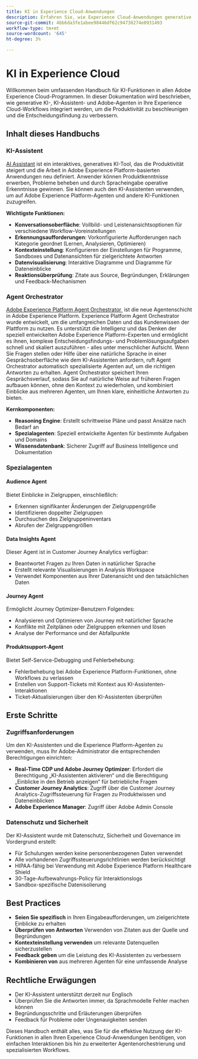 ```yaml
---
title: KI in Experience Cloud-Anwendungen
description: Erfahren Sie, wie Experience Cloud-Anwendungen generative KI (GenAI), den KI-Assistenten und Agent-basierte KI einsetzen.
source-git-commit: 4bb6da3fe1abee98446df62c94730274e0931493
workflow-type: tm+mt
source-wordcount: '645'
ht-degree: 3%

---
```


# KI in Experience Cloud

Willkommen beim umfassenden Handbuch für KI-Funktionen in allen Adobe Experience Cloud-Programmen. In dieser Dokumentation wird beschrieben, wie generative KI-, KI-Assistent- und Adobe-Agenten in Ihre Experience Cloud-Workflows integriert werden, um die Produktivität zu beschleunigen und die Entscheidungsfindung zu verbessern.

## Inhalt dieses Handbuchs

### KI-Assistent

[AI Assistant](./ai-assistant/ai-assistant-ui.md) ist ein interaktives, generatives KI-Tool, das die Produktivität steigert und die Arbeit in Adobe Experience Platform-basierten Anwendungen neu definiert. Anwender können Produktkenntnisse erwerben, Probleme beheben und durch Spracheingabe operative Erkenntnisse gewinnen. Sie können auch den KI-Assistenten verwenden, um auf Adobe Experience Platform-Agenten und andere KI-Funktionen zuzugreifen.

**Wichtigste Funktionen:**

- **Konversationsoberfläche**: Vollbild- und Leistenansichtsoptionen für verschiedene Workflow-Voreinstellungen
- **Erkennungsaufforderungen**: Vorkonfigurierte Aufforderungen nach Kategorie geordnet (Lernen, Analysieren, Optimieren)
- **Kontexteinstellung**: Konfigurieren der Einstellungen für Programme, Sandboxes und Datenansichten für zielgerichtete Antworten
- **Datenvisualisierung**: Interaktive Diagramme und Diagramme für Dateneinblicke
- **Reaktionsüberprüfung**: Zitate aus Source, Begründungen, Erklärungen und Feedback-Mechanismen

### Agent Orchestrator

[Adobe Experience Platform Agent Orchestrator &#x200B;](./agents/agent-orchestrator.md) ist die neue Agentenschicht in Adobe Experience Platform. Experience Platform Agent Orchestrator wurde entwickelt, um die umfangreichen Daten und das Kundenwissen der Plattform zu nutzen. Es unterstützt die Intelligenz und das Denken der speziell entwickelten Adobe Experience Platform-Experten und ermöglicht es ihnen, komplexe Entscheidungsfindungs- und Problemlösungsaufgaben schnell und skaliert auszuführen - alles unter menschlicher Aufsicht. Wenn Sie Fragen stellen oder Hilfe über eine natürliche Sprache in einer Gesprächsoberfläche wie dem KI-Assistenten anfordern, ruft Agent Orchestrator automatisch spezialisierte Agenten auf, um die richtigen Antworten zu erhalten. Agent Orchestrator speichert Ihren Gesprächsverlauf, sodass Sie auf natürliche Weise auf früheren Fragen aufbauen können, ohne den Kontext zu wiederholen, und kombiniert Einblicke aus mehreren Agenten, um Ihnen klare, einheitliche Antworten zu bieten.

**Kernkomponenten:**

- **Reasoning Engine**: Erstellt schrittweise Pläne und passt Ansätze nach Bedarf an
- **Spezialagenten**: Speziell entwickelte Agenten für bestimmte Aufgaben und Domains
- **Wissensdatenbank**: Sicherer Zugriff auf Business Intelligence und Dokumentation

### Spezialagenten

#### Audience Agent

Bietet Einblicke in Zielgruppen, einschließlich:

- Erkennen signifikanter Änderungen der Zielgruppengröße
- Identifizieren doppelter Zielgruppen
- Durchsuchen des Zielgruppeninventars
- Abrufen der Zielgruppengrößen

#### Data Insights Agent

Dieser Agent ist in Customer Journey Analytics verfügbar:

- Beantwortet Fragen zu Ihren Daten in natürlicher Sprache
- Erstellt relevante Visualisierungen in Analysis Workspace
- Verwendet Komponenten aus Ihrer Datenansicht und den tatsächlichen Daten

#### Journey Agent

Ermöglicht Journey Optimizer-Benutzern Folgendes:

- Analysieren und Optimieren von Journey mit natürlicher Sprache
- Konflikte mit Zeitplänen oder Zielgruppen erkennen und lösen
- Analyse der Performance und der Abfallpunkte

#### Produktsupport-Agent

Bietet Self-Service-Debugging und Fehlerbehebung:

- Fehlerbehebung bei Adobe Experience Platform-Funktionen, ohne Workflows zu verlassen
- Erstellen von Support-Tickets mit Kontext aus KI-Assistenten-Interaktionen
- Ticket-Aktualisierungen über den KI-Assistenten überprüfen

## Erste Schritte

### Zugriffsanforderungen

Um den KI-Assistenten und die Experience Platform-Agenten zu verwenden, muss Ihr Adobe-Administrator die entsprechenden Berechtigungen einrichten:

- **Real-Time CDP und Adobe Journey Optimizer**: Erfordert die Berechtigung „KI-Assistenten aktivieren“ und die Berechtigung „Einblicke in den Betrieb anzeigen“ für betriebliche Fragen
- **Customer Journey Analytics**: Zugriff über die Customer Journey Analytics-Zugriffssteuerung für Fragen zu Produktwissen und Dateneinblicken
- **Adobe Experience Manager**: Zugriff über Adobe Admin Console

### Datenschutz und Sicherheit

Der KI-Assistent wurde mit Datenschutz, Sicherheit und Governance im Vordergrund erstellt:

- Für Schulungen werden keine personenbezogenen Daten verwendet
- Alle vorhandenen Zugriffssteuerungsrichtlinien werden berücksichtigt
- HIPAA-fähig bei Verwendung mit Adobe Experience Platform Healthcare Shield
- 30-Tage-Aufbewahrungs-Policy für Interaktionslogs
- Sandbox-spezifische Datenisolierung

## Best Practices

- **Seien Sie spezifisch** in Ihren Eingabeaufforderungen, um zielgerichtete Einblicke zu erhalten
- **Überprüfen von Antworten** Verwenden von Zitaten aus der Quelle und Begründungen
- **Kontexteinstellung verwenden** um relevante Datenquellen sicherzustellen
- **Feedback geben** um die Leistung des KI-Assistenten zu verbessern
- **Kombinieren von** aus mehreren Agenten für eine umfassende Analyse

## Rechtliche Erwägungen

- Der KI-Assistent unterstützt derzeit nur Englisch
- Überprüfen Sie die Antworten immer, da Sprachmodelle Fehler machen können
- Begründungsschritte und Erläuterungen überprüfen
- Feedback für Probleme oder Ungenauigkeiten senden

Dieses Handbuch enthält alles, was Sie für die effektive Nutzung der KI-Funktionen in allen Ihren Experience Cloud-Anwendungen benötigen, von einfachen Interaktionen bis hin zu erweiterter Agentenorchestrierung und spezialisierten Workflows.
